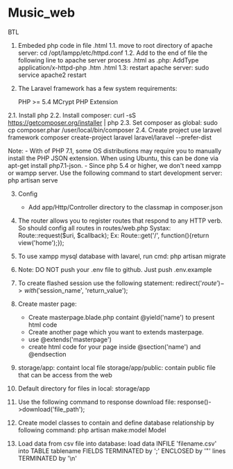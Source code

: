 # Music_web
BTL
1. Embeded php code in file .html
1.1. move to root directory of apache server: 
  cd /opt/lampp/etc/httpd.conf
1.2. Add to the end of file the following line to apache server process .html as .php:
  AddType application/x-httpd-php .htm .html
1.3: restart apache server: 
  sudo service apache2 restart

2. The Laravel framework has a few system requirements:

    PHP >= 5.4
    MCrypt PHP Extension

2.1. Install php
2.2. Install composer:
	curl -sS https://getcomposer.org/installer | php
2.3. Set composer as global:
	sudo cp composer.phar /user/local/bin/composer
2.4. Create project use laravel framework
	composer create-project laravel laravel/laravel --prefer-dist 

Note: 
	- With of PHP 7.1, some OS distributions may require you to manually install the PHP JSON extension. When using Ubuntu, this can be done via apt-get install php7.1-json.
	- Since php 5.4 or higher, we don't need xampp or wampp server. Use the following command to start development server:
		php artisan serve

3. Config
	- Add app/Http/Controller directory to the classmap in composer.json 

4. The router allows you to register routes that respond to any HTTP verb. So should config all routes in routes/web.php
	Systax: Route::request($uri, $callback);
	Ex: Route::get('/', function(){return view('home');});

5. To use xampp mysql database with lavarel, run cmd:
	php artisan migrate

6. Note: DO NOT push your .env file to github. Just push .env.example

7. To create flashed session use the following statement:
	redirect('$route') -> with('$session_name', 'return_value');

8. Create master page:
	- Create masterpage.blade.php containt @yield('name') to present html code
	- Create another page which you want to extends masterpage.
	+ use @extends('masterpage')
	+ create html code for your page inside @section('name') and @endsection

9. storage/app: containt local file
   storage/app/public: contain public file that can be access from the web

10. Default directory for files in local: storage/app

11. Use the following command to response download file:
    response()->download('file_path');
    
12. Create model classes to contain and define database relationship by following command:
    php artisan make:model Model

13. Load data from csv file into database:
    load data INFILE 'filename.csv' into TABLE tablename
    FIELDS TERMINATED by ';'
    ENCLOSED by '"' lines TERMINATED by '\n'

    